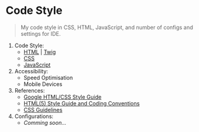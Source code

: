Code Style
==

> My code style in CSS, HTML, JavaScript, and number of configs and settings for IDE.

1. Code Style:
    * [HTML](https://github.com/ahtohbi4/code-style/blob/master/html.md#html) | [Twig](https://github.com/ahtohbi4/code-style/blob/master/twig.md#twig)
    * [CSS](https://github.com/ahtohbi4/code-style/blob/master/css.md#css)
    * [JavaScript](https://github.com/ahtohbi4/code-style/blob/master/javascript.md#javascript)
2. Accessibility:
    * Speed Optimisation
    * Mobile Devices
2. References:
    * [Google HTML/CSS Style Guide](https://google.github.io/styleguide/htmlcssguide.xml)
    * [HTML(5) Style Guide and Coding Conventions](http://www.w3schools.com/html/html5_syntax.asp)
    * [CSS Guidelines](http://cssguidelin.es/)
3. Configurations:
    * *Comming soon...*

